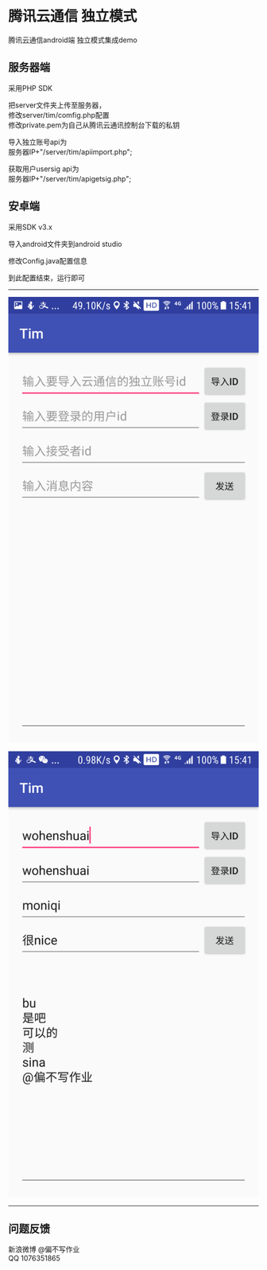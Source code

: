 # 腾讯云通信 独立模式

腾讯云通信android端 独立模式集成demo

## 服务器端

采用PHP SDK<br>

把server文件夹上传至服务器，<br>
修改server/tim/comfig.php配置<br>
修改private.pem为自己从腾讯云通讯控制台下载的私钥<br>

导入独立账号api为<br>
服务器IP+"/server/tim/apiimport.php";<br>

获取用户usersig api为<br>
服务器IP+"/server/tim/apigetsig.php";<br>

## 安卓端

采用SDK v3.x<br>

导入android文件夹到android studio<br>

修改Config.java配置信息<br>

到此配置结束，运行即可<br>


-------

![](https://github.com/xbw12138/TIMChat/blob/master/image/Screenshot_20180303-154147.png)

![](https://github.com/xbw12138/TIMChat/blob/master/image/Screenshot_20180303-154138.png)


-------

## 问题反馈

新浪微博  @偏不写作业<br>
QQ       1076351865



